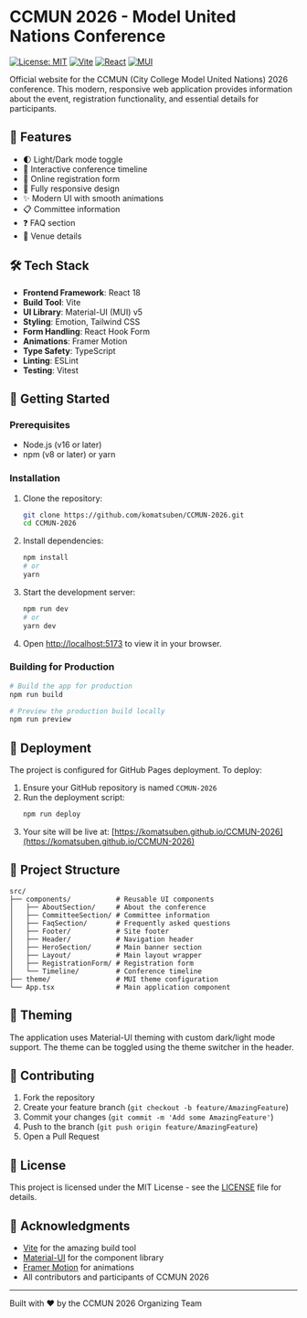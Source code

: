 # CCMUN 2026 - Model United Nations Conference

[![License: MIT](https://img.shields.io/badge/License-MIT-yellow.svg)](https://opensource.org/licenses/MIT)
[![Vite](https://img.shields.io/badge/vite-%23646CFF.svg?style=flat&logo=vite&logoColor=white)](https://vitejs.dev/)
[![React](https://img.shields.io/badge/react-%2320232a.svg?style=flat&logo=react&logoColor=%2361DAFB)](https://reactjs.org/)
[![MUI](https://img.shields.io/badge/MUI-%230081CB.svg?style=flat&logo=mui&logoColor=white)](https://mui.com/)

Official website for the CCMUN (City College Model United Nations) 2026 conference. This modern, responsive web application provides information about the event, registration functionality, and essential details for participants.

## 🚀 Features

- 🌓 Light/Dark mode toggle
- 📅 Interactive conference timeline
- 📝 Online registration form
- 📱 Fully responsive design
- ✨ Modern UI with smooth animations
- 📋 Committee information
- ❓ FAQ section
- 📍 Venue details

## 🛠️ Tech Stack

- **Frontend Framework**: React 18
- **Build Tool**: Vite
- **UI Library**: Material-UI (MUI) v5
- **Styling**: Emotion, Tailwind CSS
- **Form Handling**: React Hook Form
- **Animations**: Framer Motion
- **Type Safety**: TypeScript
- **Linting**: ESLint
- **Testing**: Vitest

## 🚀 Getting Started

### Prerequisites

- Node.js (v16 or later)
- npm (v8 or later) or yarn

### Installation

1. Clone the repository:
   ```bash
   git clone https://github.com/komatsuben/CCMUN-2026.git
   cd CCMUN-2026
   ```

2. Install dependencies:
   ```bash
   npm install
   # or
   yarn
   ```

3. Start the development server:
   ```bash
   npm run dev
   # or
   yarn dev
   ```

4. Open [http://localhost:5173](http://localhost:5173) to view it in your browser.

### Building for Production

```bash
# Build the app for production
npm run build

# Preview the production build locally
npm run preview
```

## 🚀 Deployment

The project is configured for GitHub Pages deployment. To deploy:

1. Ensure your GitHub repository is named `CCMUN-2026`
2. Run the deployment script:
   ```bash
   npm run deploy
   ```
3. Your site will be live at: [https://komatsuben.github.io/CCMUN-2026](https://komatsuben.github.io/CCMUN-2026)

## 📂 Project Structure

```
src/
├── components/           # Reusable UI components
│   ├── AboutSection/     # About the conference
│   ├── CommitteeSection/ # Committee information
│   ├── FaqSection/       # Frequently asked questions
│   ├── Footer/           # Site footer
│   ├── Header/           # Navigation header
│   ├── HeroSection/      # Main banner section
│   ├── Layout/           # Main layout wrapper
│   ├── RegistrationForm/ # Registration form
│   └── Timeline/         # Conference timeline
├── theme/                # MUI theme configuration
└── App.tsx               # Main application component
```

## 🎨 Theming

The application uses Material-UI theming with custom dark/light mode support. The theme can be toggled using the theme switcher in the header.

## 🤝 Contributing

1. Fork the repository
2. Create your feature branch (`git checkout -b feature/AmazingFeature`)
3. Commit your changes (`git commit -m 'Add some AmazingFeature'`)
4. Push to the branch (`git push origin feature/AmazingFeature`)
5. Open a Pull Request

## 📝 License

This project is licensed under the MIT License - see the [LICENSE](LICENSE) file for details.

## 🙏 Acknowledgments

- [Vite](https://vitejs.dev/) for the amazing build tool
- [Material-UI](https://mui.com/) for the component library
- [Framer Motion](https://www.framer.com/motion/) for animations
- All contributors and participants of CCMUN 2026

---

Built with ❤️ by the CCMUN 2026 Organizing Team
